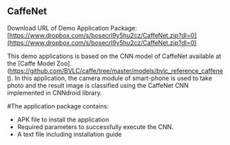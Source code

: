 ## CaffeNet

Download URL of Demo Application Package: [https://www.dropbox.com/s/bosecrl9y5hu2cz/CaffeNet.zip?dl=0](https://www.dropbox.com/s/bosecrl9y5hu2cz/CaffeNet.zip?dl=0)

This demo applications is based on the CNN model of CaffeNet available at the [Caffe Model Zoo].(https://github.com/BVLC/caffe/tree/master/models/bvlc_reference_caffenet).
In this application, the camera module of smart-phone is used to take photo and the result image is classified using the CaffeNet CNN implemented in CNNdroid library.

#The application package contains:
* APK file to install the application
* Required parameters to successfully execute the CNN.
* A text file including installation guide